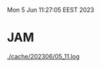 Mon  5 Jun 11:27:05 EEST 2023
# JAM
<a href='./cache/202306/05_11.log'>./cache/202306/05_11.log</a>
